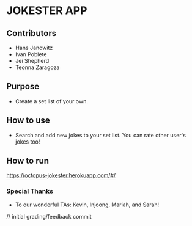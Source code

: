 # JOKESTER APP
## Contributors
* Hans Janowitz
* Ivan Poblete
* Jei Shepherd
* Teonna Zaragoza

## Purpose
* Create a set list of your own.

## How to use
* Search and add new jokes to your set list. You can rate other user's jokes too!

## How to run
https://octopus-jokester.herokuapp.com/#/

### Special Thanks
* To our wonderful TAs: Kevin, Injoong, Mariah, and Sarah!


// initial grading/feedback commit
